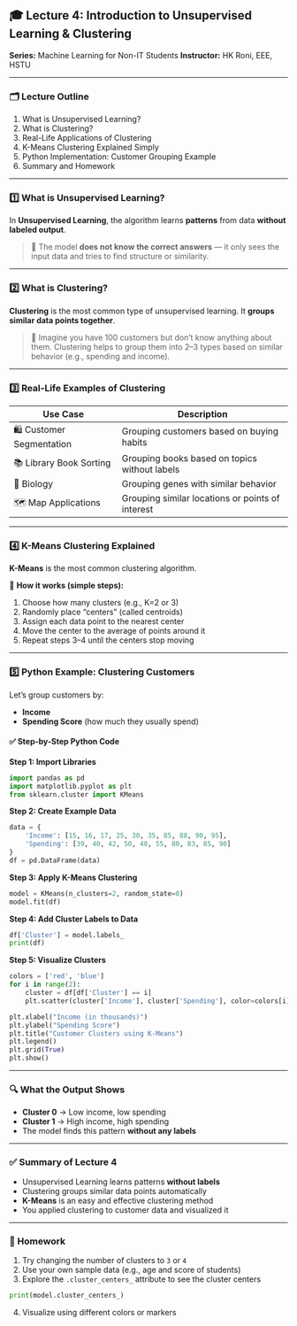 ## 🎓 **Lecture 4: Introduction to Unsupervised Learning & Clustering**

**Series:** Machine Learning for Non-IT Students
**Instructor:** HK Roni, EEE, HSTU

---

### 🗂️ **Lecture Outline**

1. What is Unsupervised Learning?
2. What is Clustering?
3. Real-Life Applications of Clustering
4. K-Means Clustering Explained Simply
5. Python Implementation: Customer Grouping Example
6. Summary and Homework

---

### 1️⃣ **What is Unsupervised Learning?**

In **Unsupervised Learning**, the algorithm learns **patterns** from data **without labeled output**.

> 📌 The model **does not know the correct answers** — it only sees the input data and tries to find structure or similarity.

---

### 2️⃣ **What is Clustering?**

**Clustering** is the most common type of unsupervised learning.
It **groups similar data points together**.

> 🧠 Imagine you have 100 customers but don’t know anything about them. Clustering helps to group them into 2–3 types based on similar behavior (e.g., spending and income).

---

### 3️⃣ **Real-Life Examples of Clustering**

| Use Case                  | Description                                      |
| ------------------------- | ------------------------------------------------ |
| 🛍️ Customer Segmentation | Grouping customers based on buying habits        |
| 📚 Library Book Sorting   | Grouping books based on topics without labels    |
| 🧬 Biology                | Grouping genes with similar behavior             |
| 🗺️ Map Applications      | Grouping similar locations or points of interest |

---

### 4️⃣ **K-Means Clustering Explained**

**K-Means** is the most common clustering algorithm.

🧠 **How it works (simple steps):**

1. Choose how many clusters (e.g., K=2 or 3)
2. Randomly place “centers” (called centroids)
3. Assign each data point to the nearest center
4. Move the center to the average of points around it
5. Repeat steps 3–4 until the centers stop moving

---

### 5️⃣ **Python Example: Clustering Customers**

Let’s group customers by:

* **Income**
* **Spending Score** (how much they usually spend)

#### ✅ Step-by-Step Python Code

**Step 1: Import Libraries**

```python
import pandas as pd
import matplotlib.pyplot as plt
from sklearn.cluster import KMeans
```

**Step 2: Create Example Data**

```python
data = {
    'Income': [15, 16, 17, 25, 30, 35, 85, 88, 90, 95],
    'Spending': [39, 40, 42, 50, 48, 55, 80, 83, 85, 90]
}
df = pd.DataFrame(data)
```

**Step 3: Apply K-Means Clustering**

```python
model = KMeans(n_clusters=2, random_state=0)
model.fit(df)
```

**Step 4: Add Cluster Labels to Data**

```python
df['Cluster'] = model.labels_
print(df)
```

**Step 5: Visualize Clusters**

```python
colors = ['red', 'blue']
for i in range(2):
    cluster = df[df['Cluster'] == i]
    plt.scatter(cluster['Income'], cluster['Spending'], color=colors[i], label=f'Cluster {i}')

plt.xlabel("Income (in thousands)")
plt.ylabel("Spending Score")
plt.title("Customer Clusters using K-Means")
plt.legend()
plt.grid(True)
plt.show()
```

---

### 🔍 What the Output Shows

* **Cluster 0** → Low income, low spending
* **Cluster 1** → High income, high spending
* The model finds this pattern **without any labels**

---

### ✅ **Summary of Lecture 4**

* Unsupervised Learning learns patterns **without labels**
* Clustering groups similar data points automatically
* **K-Means** is an easy and effective clustering method
* You applied clustering to customer data and visualized it

---

### 🧠 Homework

1. Try changing the number of clusters to `3` or `4`
2. Use your own sample data (e.g., age and score of students)
3. Explore the `.cluster_centers_` attribute to see the cluster centers

```python
print(model.cluster_centers_)
```

4. Visualize using different colors or markers

